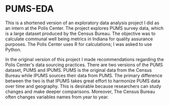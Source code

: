 # PUMS-EDA

This is a shortened version of an exploratory data analysis project I did as an intern at the Polis Center. The project explores PUMS survey data, which is a large dataset produced by the Census Bureau. The objective was to calculate communal well being metrics in Indiana for quality assurance purposes. The Polis Center uses R for calculations; I was asked to use Python.

In the original version of this project I made recommendations regarding the Polis Center's data sourcing practices. There are two versions of the PUMS dataset, PUMS and IPUMS. PUMS is the original data from the Census Bureau while IPUMS sources their data from PUMS. The primary difference between the two is that IPUMS takes great effort to harmonize PUMS data over time and geography. This is desirable because researchers can study changes and make deeper comparisons. Moreover, The Census Bureau often changes variables names from year to year.  
